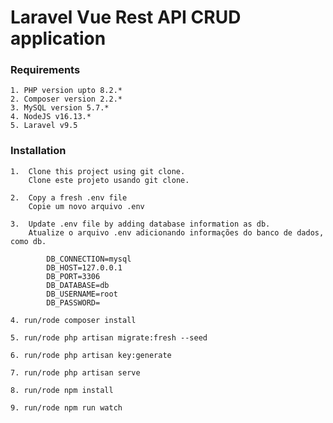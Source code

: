 # Laravel Vue Rest API CRUD application  

### Requirements

    1. PHP version upto 8.2.*    
    2. Composer version 2.2.*   
    3. MySQL version 5.7.* 
    4. NodeJS v16.13.* 
    5. Laravel v9.5

### Installation

    1.  Clone this project using git clone. 
        Clone este projeto usando git clone.

    2.  Copy a fresh .env file
        Copie um novo arquivo .env

    3.  Update .env file by adding database information as db. 
        Atualize o arquivo .env adicionando informações do banco de dados, como db. 

            DB_CONNECTION=mysql
            DB_HOST=127.0.0.1
            DB_PORT=3306
            DB_DATABASE=db
            DB_USERNAME=root
            DB_PASSWORD=
            
    4. run/rode composer install 

    5. run/rode php artisan migrate:fresh --seed
    
    6. run/rode php artisan key:generate

    7. run/rode php artisan serve

    8. run/rode npm install 
       
    9. run/rode npm run watch 